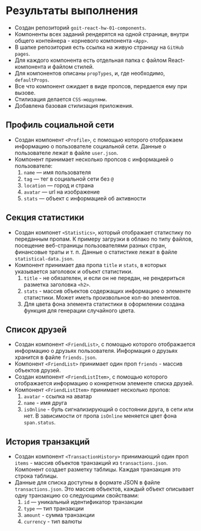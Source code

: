# Результаты выполнения

- Создан репозиторий `goit-react-hw-01-components`.
- Компоненты всех заданий рендерятся на одной странице, внутри общего контейнера - корневого компонента `<App>`.
- В шапке репозитория есть ссылка на живую страницу на `GitHub pages`.
- Для каждого компонента есть отдельная папка с файлом React-компонента и файлом стилей.
- Для компонентов описаны `propTypes`, и, где необходимо, `defaultProps`.
- Все что компонент ожидает в виде пропсов, передается ему при вызове.
- Стилизация делается `CSS-модулями`.
- Добавлена базовая стилизация приложения.
  
## Профиль социальной сети
- Создан компонент `<Profile>`, с помощью которого отображаем информацию о пользователе социальной сети. Данные о пользователе лежат в файле `user.json`.
- Компонент принимает несколько пропсов с информацией о пользователе:
    1. `name` — имя пользователя
    2. `tag` — тег в социальной сети без `@`
    3. `location` — город и страна
    4. `avatar` — url на изображение
    5. `stats` — объект с информацией об активности


## Секция статистики
- Создан компонет `<Statistics>`, который отображает статистику по переданным пропам. К примеру загрузки в облако по типу файлов, посещение веб-страницы
пользователями разных стран, финансовые траты и т. п. Данные о статистике лежат в файле `statistical-data.json`.
- Компонент принимает два пропа `title` и `stats`, в которых указывается заголовок и объект статистики.
    1. `title` - не обязателен, и если он не передан, не рендериться разметка заголовка `<h2>`.
    2. `stats` - массив объектов содержащих информацию о элементе статистики. Может иметь произвольное кол-во элементов.
    3.  Для цвета фона элемента статистики в оформлении создана функция для генерации случайного цвета.
    

## Список друзей
- Создан компонент `<FriendList>`, с помощью которого отображается информацию о друзьях пользователя. Информация о друзьях хранится в файле `friends.json`.
- Компонент `<FriendList>` принимает один проп `friends` - массив объектов друзей.
- Создан компонент `<FriendListItem>`, с помощью которого отображается информацию о конкретном элементе списка друзей.
- Компонент `<FriendListItem>` принимает несколько пропов:
    1. `avatar` - ссылка на аватар
    2. `name` - имя друга
    3. `isOnline` - буль сигнализирующий о состоянии друга, в сети или нет. В зависимости от пропа `isOnline` меняется цвет фона `span.status`.

## История транзакций
- Создан компонент `<TransactionHistory>` принимающий один проп `items` - массив объектов транзакций из `transactions.json`. Компонент создает разметку таблицы. Каждая транзакция это строка таблицы.
- Данные для списка доступны в формате JSON в файле `transactions.json`. Это массив объектов, каждый объект описывает одну транзакцию со следующими свойствами:
    1. `id` — уникальный идентификатор транзакции
    2. `type` — тип транзакции
    3. `amount` - сумма транзакции
    4. `currency` - тип валюты

